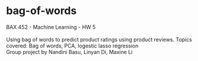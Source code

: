 # bag-of-words
BAX 452 - Machine Learning - HW 5
<br><br>
Using bag of words to predict product ratings using product reviews. Topics covered: Bag of words, PCA, logestic lasso regression
<br>
Group project by Nandini Basu, Linyan Di, Maxine Li
